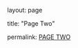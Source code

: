 layout: page

title: "Page Two"

permalink: [PAGE TWO](https://zain-ashraf.github.io/InternshipACDPortfolio/pageTwo)
